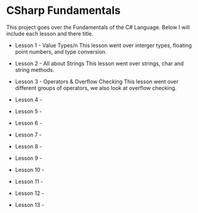# CSharp Fundamentals

This project goes over the Fundamentals of the C# Language. Below I will include
each lesson and there title. 

- Lesson 1 - Value Types/n
This lesson went over interger types, floating point numbers, and type conversion.

- Lesson 2 - All about Strings
This lesson went over strings, char and string methods.

- Lesson 3 - Operators & Overflow Checking
This lesson went over different groups of operators, we also look at
overflow checking.

- Lesson 4 - 

- Lesson 5 - 

- Lesson 6 - 

- Lesson 7 - 

- Lesson 8 - 

- Lesson 9 - 

- Lesson 10 - 

- Lesson 11 - 

- Lesson 12 - 

- Lesson 13 - 
